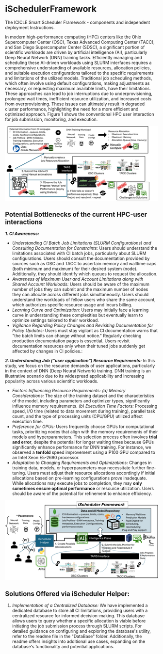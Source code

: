 # iSchedulerFramework
The ICICLE Smart Scheduler Framework - components and independent deployment Instructions. 


In modern high-performance computing (HPC) centers like the Ohio Supercomputer Center (OSC), Texas Advanced Computing Center (TACC), and San Diego Supercomputer Center (SDSC), a significant portion of scientific workloads are driven by artificial intelligence (AI), particularly Deep Neural Network (DNN) training tasks. Efficiently managing and scheduling these AI-driven workloads using SLURM interfaces requires a comprehensive understanding of available resources, allocation policies, and suitable execution configurations tailored to the specific requirements and limitations of the utilized models.
Traditional job scheduling methods, which often involve using default configurations, making adjustments as necessary, or requesting maximum available limits, have their limitations. These approaches can lead to job interruptions due to underprovisioning, prolonged wait times, inefficient resource utilization, and increased costs from overprovisioning. These issues can ultimately result in degraded cluster performance, highlighting the need for a more efficient and optimized approach. Figure 1 shows the conventional HPC user interaction for job submission, monitoring, and execution. 

![Convetional User-HPC Interactions](https://github.com/manikyaswathi/iSchedulerFramework/blob/main/Images/ConvLifeCycle.png?raw=true)

## **Potential Bottlenecks of the current HPC-user interactions**
_**1. CI Awareness:**_
- _Understanding CI Batch Job Limitations (SLURM Configurations) and Consulting Documentation for Constraints:_ Users should understand the limitations associated with CI batch jobs, particularly about SLURM configurations. Users should consult the documentation provided by sources such as OSC and TACC to ascertain memory and walltime caps (both minimum and maximum) for their desired system (node). Additionally, they should identify which queues to request the allocation.
- _Awareness of Maximum User and Account Limitations along with Shared Account Workloads:_  Users should be aware of the maximum number of jobs they can submit and the maximum number of nodes they can allocate across different jobs simultaneously. Users should understand the workloads of fellow users who share the same account, which authorizes specific resource usage and incurs billing.
- _Learning Curve and Optimization:_ Users may initially face a learning curve in understanding these complexities but eventually learn to optimize settings tailored to their workload.
- _Vigilance Regarding Policy Changes and Revisiting Documentation for Policy Updates:_ Users must stay vigilant as CI documentation warns that "the batch limits can change without notice." Regularly checking production documentation pages is essential. Users revisit documentation resources only when their tuned jobs suddenly get affected by changes in CI policies.:

_**2. Understanding Job ("user application") Resource Requirments:**_ 
In this study, we focus on the resource demands of user applications, particularly in the context of DNN (Deep Neural Network) training. DNN training is an illustrative scenario due to its widespread applicability and increasing popularity across various scientific workloads.
- _Factors Influencing Resource Requirements:_ _(a) Memory Considerations:_ The size of the training dataset and the characteristics of the model, including parameters and optimizer types, significantly influence memory requirements. _(b) Execution Time Factors:_ Processing speed, I/O time (related to data movement during training), parallel task count, and the type of processing units (CPU/GPU) utilized affect execution time.
- _Preference for GPUs:_ Users frequently choose GPUs for computational tasks, prioritizing nodes that align with the memory requirements of their models and hyperparameters. This selection process often involves **trial and error**, despite the potential for longer waiting times because GPUs significantly enhance performance for DNN training. For instance, we observed a **tenfold** speed improvement using a P100 GPU compared to an Intel Xeon E5-2680 processor.
- _Adaptation to Changing Requirements and Optimizations:_ Changes in training data, models, or hyperparameters may necessitate further fine-tuning. Users must adjust their resource allocations accordingly if initial allocations based on pre-learning configurations prove inadequate. While allocations may execute jobs to completion, they may **only sometimes ensure optimal performance** or resource utilization. Users should be aware of the potential for refinement to enhance efficiency.


![iSchdulerFramework](https://github.com/manikyaswathi/iSchedulerFramework/blob/main/Images/ISchdulerFramework.png?raw=true) 
## **Solutions Offered via iScheduler Helper:**
1. _Implementation of a Centralized Database:_ We have implemented a dedicated database to store all CI limitations, providing users with a centralized resource for informed decision-making. This database allows users to query whether a specific allocation is viable before initiating the job submission process through SLURM scripts. For detailed guidance on configuring and exploring the database's utility, refer to the readme file in the "DataBase" folder. Additionally, the readme offers insights into additional use cases, expanding on the database's functionality and potential applications.
